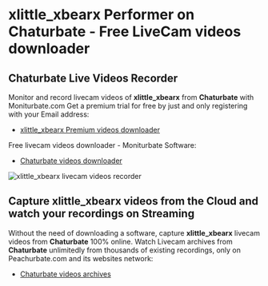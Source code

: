 # xlittle_xbearx Performer on Chaturbate - Free LiveCam videos downloader

## Chaturbate Live Videos Recorder

Monitor and record livecam videos of **xlittle_xbearx** from **Chaturbate** with Moniturbate.com
Get a premium trial for free by just and only registering with your Email address:
* [xlittle_xbearx Premium videos downloader](https://moniturbate.com/request-demo-licence-key.html)

Free livecam videos downloader - Moniturbate Software:
* [Chaturbate videos downloader](https://moniturbate.com/moniturbate-download-software.html)

![xlittle_xbearx livecam videos recorder](https://peachurnet.com/templates/moniturbate-software.png)


## Capture xlittle_xbearx videos from the Cloud and watch your recordings on Streaming

Without the need of downloading a software, capture **xlittle_xbearx** livecam videos from **Chaturbate** 100% online.
Watch Livecam archives from **Chaturbate** unlimitedly from thousands of existing recordings, only on Peachurbate.com and its websites network:
* [Chaturbate videos archives](https://peachurnet.com/)